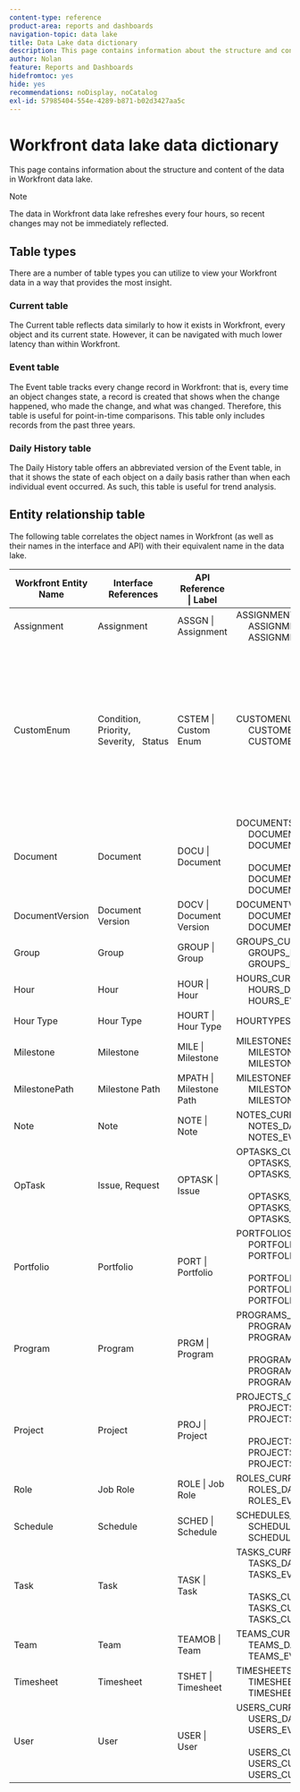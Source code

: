 ```yaml
---
content-type: reference
product-area: reports and dashboards
navigation-topic: data lake
title: Data Lake data dictionary
description: This page contains information about the structure and content of the data in Workfront data lake.
author: Nolan
feature: Reports and Dashboards
hidefromtoc: yes
hide: yes
recommendations: noDisplay, noCatalog
exl-id: 57985404-554e-4289-b871-b02d3427aa5c
---
```

# Workfront data lake data dictionary

This page contains information about the structure and content of the data in Workfront data lake. 

>[!NOTE]
>
>The data in Workfront data lake refreshes every four hours, so recent changes may not be immediately reflected.

## Table types

There are a number of table types you can utilize to view your Workfront data in a way that provides the most insight.

### Current table

The Current table reflects data similarly to how it exists in Workfront, every object and its current state. However, it can be navigated with much lower latency than within Workfront.

### Event table

The Event table tracks every change record in Workfront: that is, every time an object changes state, a record is created that shows when the change happened, who made the change, and what was changed. Therefore, this table is useful for point-in-time comparisons. This table only includes records from the past three years. 

### Daily History table

The Daily History table offers an abbreviated version of the Event table, in that it shows the state of each object on a daily basis rather than when each individual event occurred. As such, this table is useful for trend analysis.

<!-- Custom table -->

## Entity relationship table

The following table correlates the object names in Workfront (as well as their names in the interface and API) with their equivalent name in the data lake.

<table>
<thead>
  <tr>
    <th>Workfront Entity Name</th>
    <th>Interface References</th>
    <th>API Reference | Label</th>
    <th>Data Lake Tables</th>
    <th>Notes</th>
  </tr>
</thead>
<tbody>
  <tr>
    <td>Assignment</td>
    <td>Assignment</td>
    <td>ASSGN | Assignment</td>
    <td>ASSIGNMENTS_CURRENT<br>&nbsp;&nbsp;&nbsp;&nbsp;&nbsp;ASSIGNMENTS_DAILY_HISTORY<br>&nbsp;&nbsp;&nbsp;&nbsp;&nbsp;ASSIGNMENTS_EVENT</td>
    <td></td>
  </tr>
  <tr>
    <td>CustomEnum</td>
    <td>Condition, Priority, Severity,&nbsp;&nbsp;&nbsp;Status</td>
    <td>CSTEM | Custom Enum</td>
    <td>CUSTOMENUMS_CURRENT<br>&nbsp;&nbsp;&nbsp;&nbsp;&nbsp;CUSTOMENUMS_DAILY_HISTORY<br>&nbsp;&nbsp;&nbsp;&nbsp;&nbsp;CUSTOMENUMS_EVENT</td>
    <td>The type of record is identified&nbsp;&nbsp;&nbsp;through the `enumClass` property. The following are the expected types:<br>&nbsp;&nbsp;&nbsp;&nbsp;&nbsp;CONDITION_OPTASK<br>&nbsp;&nbsp;&nbsp;&nbsp;&nbsp;CONDITION_PROJ<br>&nbsp;&nbsp;&nbsp;&nbsp;&nbsp;CONDITION_TASK<br>&nbsp;&nbsp;&nbsp;&nbsp;&nbsp;PRIORITY_OPTASK<br>&nbsp;&nbsp;&nbsp;&nbsp;&nbsp;PRIORITY_PROJ<br>&nbsp;&nbsp;&nbsp;&nbsp;&nbsp;PRIORITY_TASK<br>&nbsp;&nbsp;&nbsp;&nbsp;&nbsp;SEVERITY_OPTASK<br>&nbsp;&nbsp;&nbsp;&nbsp;&nbsp;STATUS_OPTASK<br>&nbsp;&nbsp;&nbsp;&nbsp;&nbsp;STATUS_PROJ<br>&nbsp;&nbsp;&nbsp;&nbsp;&nbsp;STATUS_TASK</td>
  </tr>
  <tr>
    <td>Document</td>
    <td>Document</td>
    <td>DOCU | Document</td>
    <td>DOCUMENTS_CURRENT<br>&nbsp;&nbsp;&nbsp;&nbsp;&nbsp;DOCUMENTS_DAILY_HISTORY<br>&nbsp;&nbsp;&nbsp;&nbsp;&nbsp;DOCUMENTS_EVENT<br>&nbsp;&nbsp;&nbsp;&nbsp;&nbsp;<br>&nbsp;&nbsp;&nbsp;&nbsp;&nbsp;DOCUMENTS_CUSTOM_VALUE_CURRENT<br>&nbsp;&nbsp;&nbsp;&nbsp;&nbsp;DOCUMENTS_CUSTOM_VALUE_DAILY_HISTORY<br>&nbsp;&nbsp;&nbsp;&nbsp;&nbsp;DOCUMENTS_CUSTOM_VALUE_EVENT</td>
    <td></td>
  </tr>
  <tr>
    <td>DocumentVersion</td>
    <td>Document Version</td>
    <td>DOCV | Document Version</td>
    <td>DOCUMENTVERSIONS_CURRENT<br>&nbsp;&nbsp;&nbsp;&nbsp;&nbsp;DOCUMENTVERSIONS_DAILY_HISTORY<br>&nbsp;&nbsp;&nbsp;&nbsp;&nbsp;DOCUMENTVERSIONS_EVENT</td>
    <td></td>
  </tr>
  <tr>
    <td>Group</td>
    <td>Group</td>
    <td>GROUP | Group</td>
    <td>GROUPS_CURRENT<br>&nbsp;&nbsp;&nbsp;&nbsp;&nbsp;GROUPS_DAILY_HISTORY<br>&nbsp;&nbsp;&nbsp;&nbsp;&nbsp;GROUPS_EVENT</td>
    <td></td>
  </tr>
  <tr>
    <td>Hour</td>
    <td>Hour</td>
    <td>HOUR | Hour</td>
    <td>HOURS_CURRENT<br>&nbsp;&nbsp;&nbsp;&nbsp;&nbsp;HOURS_DAILY_HISTORY<br>&nbsp;&nbsp;&nbsp;&nbsp;&nbsp;HOURS_EVENT</td>
    <td></td>
  </tr>
  <tr>
    <td>Hour Type</td>
    <td>Hour Type</td>
    <td>HOURT | Hour Type</td>
    <td>HOURTYPES_CURRENT</td>
    <td></td>
  </tr>
  <tr>
    <td>Milestone</td>
    <td>Milestone</td>
    <td>MILE | Milestone</td>
    <td>MILESTONES_CURRENT<br>&nbsp;&nbsp;&nbsp;&nbsp;&nbsp;MILESTONES_DAILY_HISTORY<br>&nbsp;&nbsp;&nbsp;&nbsp;&nbsp;MILESTONES_EVENT</td>
    <td></td>
  </tr>
  <tr>
    <td>MilestonePath</td>
    <td>Milestone Path</td>
    <td>MPATH | Milestone Path</td>
    <td>MILESTONEPATHS_CURRENT<br>&nbsp;&nbsp;&nbsp;&nbsp;&nbsp;MILESTONEPATHS_DAILY_HISTORY<br>&nbsp;&nbsp;&nbsp;&nbsp;&nbsp;MILESTONEPATHS_EVENT</td>
    <td></td>
  </tr>
  <tr>
    <td>Note</td>
    <td>Note</td>
    <td>NOTE | Note</td>
    <td>NOTES_CURRENT<br>&nbsp;&nbsp;&nbsp;&nbsp;&nbsp;NOTES_DAILY_HISTORY<br>&nbsp;&nbsp;&nbsp;&nbsp;&nbsp;NOTES_EVENT</td>
    <td></td>
  </tr>
  <tr>
    <td>OpTask</td>
    <td>Issue, Request</td>
    <td>OPTASK | Issue</td>
    <td>OPTASKS_CURRENT<br>&nbsp;&nbsp;&nbsp;&nbsp;&nbsp;OPTASKS_DAILY_HISTORY<br>&nbsp;&nbsp;&nbsp;&nbsp;&nbsp;OPTASKS_EVENT<br>&nbsp;&nbsp;&nbsp;&nbsp;&nbsp;<br>&nbsp;&nbsp;&nbsp;&nbsp;&nbsp;OPTASKS_CUSTOM_VALUE_CURRENT<br>&nbsp;&nbsp;&nbsp;&nbsp;&nbsp;OPTASKS_CUSTOM_VALUE_DAILY_HISTORY<br>&nbsp;&nbsp;&nbsp;&nbsp;&nbsp;OPTASKS_CUSTOM_VALUE_EVENT</td>
    <td></td>
  </tr>
  <tr>
    <td>Portfolio</td>
    <td>Portfolio</td>
    <td>PORT | Portfolio</td>
    <td>PORTFOLIOS_CURRENT<br>&nbsp;&nbsp;&nbsp;&nbsp;&nbsp;PORTFOLIOS_DAILY_HISTORY<br>&nbsp;&nbsp;&nbsp;&nbsp;&nbsp;PORTFOLIOS_EVENT<br>&nbsp;&nbsp;&nbsp;&nbsp;&nbsp;<br>&nbsp;&nbsp;&nbsp;&nbsp;&nbsp;PORTFOLIOS_CUSTOM_VALUE_CURRENT<br>&nbsp;&nbsp;&nbsp;&nbsp;&nbsp;PORTFOLIOS_CUSTOM_VALUE_DAILY_HISTORY<br>&nbsp;&nbsp;&nbsp;&nbsp;&nbsp;PORTFOLIOS_CUSTOM_VALUE_EVENT</td>
    <td></td>
  </tr>
  <tr>
    <td>Program</td>
    <td>Program</td>
    <td>PRGM | Program</td>
    <td>PROGRAMS_CURRENT<br>&nbsp;&nbsp;&nbsp;&nbsp;&nbsp;PROGRAMS_DAILY_HISTORY<br>&nbsp;&nbsp;&nbsp;&nbsp;&nbsp;PROGRAMS_EVENT<br>&nbsp;&nbsp;&nbsp;&nbsp;&nbsp;<br>&nbsp;&nbsp;&nbsp;&nbsp;&nbsp;PROGRAMS_CUSTOM_VALUE_CURRENT<br>&nbsp;&nbsp;&nbsp;&nbsp;&nbsp;PROGRAMS_CUSTOM_VALUE_DAILY_HISTORY<br>&nbsp;&nbsp;&nbsp;&nbsp;&nbsp;PROGRAMS_CUSTOM_VALUE_EVENT</td>
    <td></td>
  </tr>
  <tr>
    <td>Project</td>
    <td>Project</td>
    <td>PROJ | Project</td>
    <td>PROJECTS_CURRENT<br>&nbsp;&nbsp;&nbsp;&nbsp;&nbsp;PROJECTS_DAILY_HISTORY<br>&nbsp;&nbsp;&nbsp;&nbsp;&nbsp;PROJECTS_EVENT<br>&nbsp;&nbsp;&nbsp;&nbsp;&nbsp;<br>&nbsp;&nbsp;&nbsp;&nbsp;&nbsp;PROJECTS_CUSTOM_VALUE_CURRENT<br>&nbsp;&nbsp;&nbsp;&nbsp;&nbsp;PROJECTS_CUSTOM_VALUE_DAILY_HISTORY<br>&nbsp;&nbsp;&nbsp;&nbsp;&nbsp;PROJECTS_CUSTOM_VALUE_EVENT</td>
    <td></td>
  </tr>
  <tr>
    <td>Role</td>
    <td>Job Role</td>
    <td>ROLE | Job Role</td>
    <td>ROLES_CURRENT<br>&nbsp;&nbsp;&nbsp;&nbsp;&nbsp;ROLES_DAILY_HISTORY<br>&nbsp;&nbsp;&nbsp;&nbsp;&nbsp;ROLES_EVENT</td>
    <td></td>
  </tr>
  <tr>
    <td>Schedule</td>
    <td>Schedule</td>
    <td>SCHED | Schedule</td>
    <td>SCHEDULES_CURRENT<br>&nbsp;&nbsp;&nbsp;&nbsp;&nbsp;SCHEDULES_DAILY_HISTORY<br>&nbsp;&nbsp;&nbsp;&nbsp;&nbsp;SCHEDULES_EVENT</td>
    <td></td>
  </tr>
  <tr>
    <td>Task</td>
    <td>Task</td>
    <td>TASK | Task</td>
    <td>TASKS_CURRENT<br>&nbsp;&nbsp;&nbsp;&nbsp;&nbsp;TASKS_DAILY_HISTORY<br>&nbsp;&nbsp;&nbsp;&nbsp;&nbsp;TASKS_EVENT<br>&nbsp;&nbsp;&nbsp;&nbsp;&nbsp;<br>&nbsp;&nbsp;&nbsp;&nbsp;&nbsp;TASKS_CUSTOM_VALUE_CURRENT<br>&nbsp;&nbsp;&nbsp;&nbsp;&nbsp;TASKS_CUSTOM_VALUE_DAILY_HISTORY<br>&nbsp;&nbsp;&nbsp;&nbsp;&nbsp;TASKS_CUSTOM_VALUE_EVENT</td>
    <td></td>
  </tr>
  <tr>
    <td>Team</td>
    <td>Team</td>
    <td>TEAMOB | Team</td>
    <td>TEAMS_CURRENT<br>&nbsp;&nbsp;&nbsp;&nbsp;&nbsp;TEAMS_DAILY_HISTORY<br>&nbsp;&nbsp;&nbsp;&nbsp;&nbsp;TEAMS_EVENT</td>
    <td></td>
  </tr>
  <tr>
    <td>Timesheet</td>
    <td>Timesheet</td>
    <td>TSHET | Timesheet</td>
    <td>TIMESHEETS_CURRENT<br>&nbsp;&nbsp;&nbsp;&nbsp;&nbsp;TIMESHEETS_DAILY_HISTORY<br>&nbsp;&nbsp;&nbsp;&nbsp;&nbsp;TIMESHEETS_EVENT</td>
    <td></td>
  </tr>
  <tr>
    <td>User</td>
    <td>User</td>
    <td>USER | User</td>
    <td>USERS_CURRENT<br>&nbsp;&nbsp;&nbsp;&nbsp;&nbsp;USERS_DAILY_HISTORY<br>&nbsp;&nbsp;&nbsp;&nbsp;&nbsp;USERS_EVENT<br>&nbsp;&nbsp;&nbsp;&nbsp;&nbsp;<br>&nbsp;&nbsp;&nbsp;&nbsp;&nbsp;USERS_CUSTOM_VALUE_CURRENT<br>&nbsp;&nbsp;&nbsp;&nbsp;&nbsp;USERS_CUSTOM_VALUE_DAILY_HISTORY<br>&nbsp;&nbsp;&nbsp;&nbsp;&nbsp;USERS_CUSTOM_VALUE_EVENT</td>
    <td></td>
  </tr>
</tbody>
</table>
